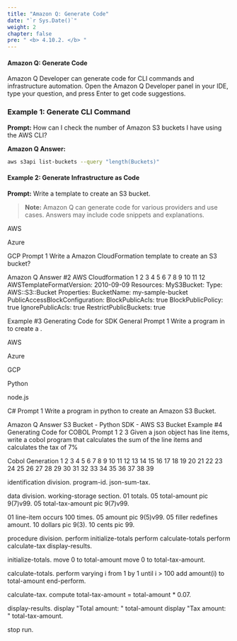 ```yaml
---
title: "Amazon Q: Generate Code"
date: "`r Sys.Date()`"
weight: 2
chapter: false
pre: " <b> 4.10.2. </b> "
---
```



#### Amazon Q: Generate Code

Amazon Q Developer can generate code for CLI commands and infrastructure automation. Open the Amazon Q Developer panel in your IDE, type your question, and press Enter to get code suggestions.

### Example 1: Generate CLI Command
**Prompt:**
How can I check the number of Amazon S3 buckets I have using the AWS CLI?

**Amazon Q Answer:**
```sh
aws s3api list-buckets --query "length(Buckets)"
```

#### Example 2: Generate Infrastructure as Code
**Prompt:**
Write a template to create an S3 bucket.

> **Note:** Amazon Q can generate code for various providers and use cases. Answers may include code snippets and explanations.



AWS

Azure

GCP
Prompt
1
Write a Amazon CloudFormation template to create an S3 bucket?


Amazon Q Answer #2
AWS Cloudformation
1
2
3
4
5
6
7
8
9
10
11
12
AWSTemplateFormatVersion: 2010-09-09
Resources:
  MyS3Bucket:
    Type: AWS::S3::Bucket
    Properties:
      BucketName: my-sample-bucket
      PublicAccessBlockConfiguration:
        BlockPublicAcls: true
        BlockPublicPolicy: true
        IgnorePublicAcls: true
        RestrictPublicBuckets: true



Example #3
Generating Code for SDK
General Prompt
1
 Write a program in <PROGRAMMING LANGUAGE> to create a <RESOURCE>.



AWS

Azure

GCP

Python

node.js

C#
Prompt
1
 Write a program in python to create an Amazon S3 Bucket.

Amazon Q Answer S3 Bucket - Python
SDK - AWS S3 Bucket
Example #4
Generating Code for COBOL
Prompt
1
2
3
 Given a json object has line items, 
 write a cobol program that calculates the sum of the line items 
 and calculates the tax of 7%


Cobol Generation
1
2
3
4
5
6
7
8
9
10
11
12
13
14
15
16
17
18
19
20
21
22
23
24
25
26
27
28
29
30
31
32
33
34
35
36
37
38
39

identification division.
program-id. json-sum-tax.

data division.
working-storage section.
   01 totals.
      05 total-amount                  pic 9(7)v99.
      05 total-tax-amount              pic 9(7)v99.

   01 line-item occurs 100 times. 
      05 amount                        pic 9(5)v99.
      05 filler                        redefines amount.
         10 dollars                    pic 9(3).
         10 cents                      pic 99.

procedure division.
   perform initialize-totals
   perform calculate-totals
   perform calculate-tax
   display-results.

   initialize-totals.
      move 0 to total-amount
      move 0 to total-tax-amount.

   calculate-totals.
      perform varying i from 1 by 1 until i > 100
         add amount(i) to total-amount
      end-perform.

   calculate-tax.
      compute total-tax-amount = total-amount * 0.07.

   display-results.
      display "Total amount: " total-amount
      display "Tax amount: " total-tax-amount.

   stop run.
